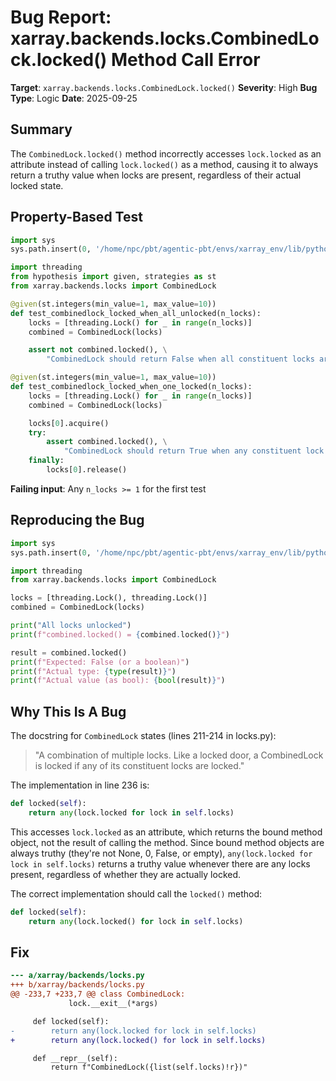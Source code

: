 # Bug Report: xarray.backends.locks.CombinedLock.locked() Method Call Error

**Target**: `xarray.backends.locks.CombinedLock.locked()`
**Severity**: High
**Bug Type**: Logic
**Date**: 2025-09-25

## Summary

The `CombinedLock.locked()` method incorrectly accesses `lock.locked` as an attribute instead of calling `lock.locked()` as a method, causing it to always return a truthy value when locks are present, regardless of their actual locked state.

## Property-Based Test

```python
import sys
sys.path.insert(0, '/home/npc/pbt/agentic-pbt/envs/xarray_env/lib/python3.13/site-packages')

import threading
from hypothesis import given, strategies as st
from xarray.backends.locks import CombinedLock

@given(st.integers(min_value=1, max_value=10))
def test_combinedlock_locked_when_all_unlocked(n_locks):
    locks = [threading.Lock() for _ in range(n_locks)]
    combined = CombinedLock(locks)

    assert not combined.locked(), \
        "CombinedLock should return False when all constituent locks are unlocked"

@given(st.integers(min_value=1, max_value=10))
def test_combinedlock_locked_when_one_locked(n_locks):
    locks = [threading.Lock() for _ in range(n_locks)]
    combined = CombinedLock(locks)

    locks[0].acquire()
    try:
        assert combined.locked(), \
            "CombinedLock should return True when any constituent lock is locked"
    finally:
        locks[0].release()
```

**Failing input**: Any `n_locks >= 1` for the first test

## Reproducing the Bug

```python
import sys
sys.path.insert(0, '/home/npc/pbt/agentic-pbt/envs/xarray_env/lib/python3.13/site-packages')

import threading
from xarray.backends.locks import CombinedLock

locks = [threading.Lock(), threading.Lock()]
combined = CombinedLock(locks)

print("All locks unlocked")
print(f"combined.locked() = {combined.locked()}")

result = combined.locked()
print(f"Expected: False (or a boolean)")
print(f"Actual type: {type(result)}")
print(f"Actual value (as bool): {bool(result)}")
```

## Why This Is A Bug

The docstring for `CombinedLock` states (lines 211-214 in locks.py):
> "A combination of multiple locks. Like a locked door, a CombinedLock is locked if any of its constituent locks are locked."

The implementation in line 236 is:
```python
def locked(self):
    return any(lock.locked for lock in self.locks)
```

This accesses `lock.locked` as an attribute, which returns the bound method object, not the result of calling the method. Since bound method objects are always truthy (they're not None, 0, False, or empty), `any(lock.locked for lock in self.locks)` returns a truthy value whenever there are any locks present, regardless of whether they are actually locked.

The correct implementation should call the `locked()` method:
```python
def locked(self):
    return any(lock.locked() for lock in self.locks)
```

## Fix

```diff
--- a/xarray/backends/locks.py
+++ b/xarray/backends/locks.py
@@ -233,7 +233,7 @@ class CombinedLock:
             lock.__exit__(*args)

     def locked(self):
-        return any(lock.locked for lock in self.locks)
+        return any(lock.locked() for lock in self.locks)

     def __repr__(self):
         return f"CombinedLock({list(self.locks)!r})"
```